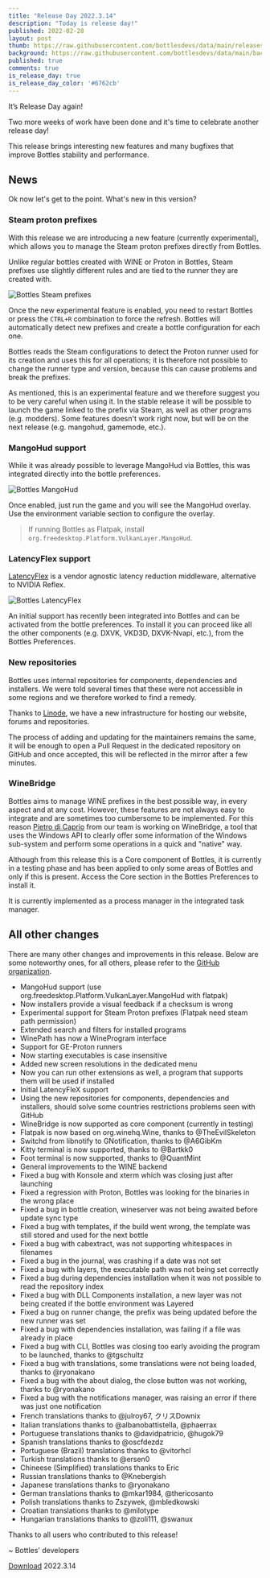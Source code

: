 ```yaml
---
title: "Release Day 2022.3.14"
description: "Today is release day!"
published: 2022-02-28
layout: post
thumb: https://raw.githubusercontent.com/bottlesdevs/data/main/releases/2022.3.14/release-day.png
background: https://raw.githubusercontent.com/bottlesdevs/data/main/backgrounds/2022.3.14.png
published: true
comments: true
is_release_day: true
is_release_day_color: '#6762cb'
---
```


It’s Release Day again!

Two more weeks of work have been done and it's time to celebrate another release day!

This release brings interesting new features and many bugfixes that improve Bottles 
stability and performance.

## News
Ok now let's get to the point. What's new in this version?

### Steam proton prefixes
With this release we are introducing a new feature (currently experimental), 
which allows you to manage the Steam proton prefixes directly from Bottles.

Unlike regular bottles created with WINE or Proton in Bottles, Steam prefixes 
use slightly different rules and are tied to the runner they are created with.

![Bottles Steam prefixes](/uploads/bottles-steam.png)

Once the new experimental feature is enabled, you need to restart Bottles or 
press the `CTRL+R` combination to force the refresh. Bottles will automatically 
detect new prefixes and create a bottle configuration for each one. 

Bottles reads the Steam configurations to detect the Proton runner used for 
its creation and uses this for all operations; it is therefore not possible to 
change the runner type and version, because this can cause problems and break 
the prefixes.

As mentioned, this is an experimental feature and we therefore suggest you 
to be very careful when using it. In the stable release it will be possible 
to launch the game linked to the prefix via Steam, as well as other programs 
(e.g. modders). Some features doesn't work right now, but will be on the next
release (e.g. mangohud, gamemode, etc.).

### MangoHud support
While it was already possible to leverage MangoHud via Bottles, this was 
integrated directly into the bottle preferences.

![Bottles MangoHud](/uploads/bottles-mangohud.png)

Once enabled, just run the game and you will see the MangoHud overlay. Use
the environment variable section to configure the overlay.

> If running Bottles as Flatpak, install `org.freedesktop.Platform.VulkanLayer.MangoHud`.

### LatencyFlex support
[LatencyFlex](https://github.com/ishitatsuyuki/LatencyFleX) is a vendor 
agnostic latency reduction middleware, alternative to NVIDIA Reflex.

![Bottles LatencyFlex](/uploads/bottles-latencyflex.png)

An initial support has recently been integrated into Bottles and can be 
activated from the bottle preferences. To install it you can proceed like all 
the other components (e.g. DXVK, VKD3D, DXVK-Nvapi, etc.), from the Bottles
Preferences.

### New repositories
Bottles uses internal repositories for components, dependencies and installers. 
We were told several times that these were not accessible in some regions and 
we therefore worked to find a remedy.

Thanks to [Linode](https://www.linode.com/), we have a new infrastructure
for hosting our website, forums and repositories.

The process of adding and updating for the maintainers remains the same, it 
will be enough to open a Pull Request in the dedicated repository on GitHub 
and once accepted, this will be reflected in the mirror after a few minutes.

### WineBridge
Bottles aims to manage WINE prefixes in the best possible way, in every aspect 
and at any cost. However, these features are not always easy to integrate and 
are sometimes too cumbersome to be implemented. For this reason [Pietro di Caprio](https://github.com/pietrodicaprio) 
from our team is working on WineBridge, a tool that uses the Windows API to 
clearly offer some information of the Windows sub-system and perform some 
operations in a quick and "native" way.

Although from this release this is a Core component of Bottles, it is currently 
in a testing phase and has been applied to only some areas of Bottles and only 
if this is present. Access the Core section in the Bottles Preferences to
install it.

It is currently implemented as a process manager in the integrated task manager.

## All other changes
There are many other changes and improvements in this release. Below are some noteworthy ones, for all others, please refer to the [GitHub organization](https://github.com/bottlesdevs).

  * MangoHud support (use org.freedesktop.Platform.VulkanLayer.MangoHud with flatpak)
  * Now installers provide a visual feedback if a checksum is wrong
  * Experimental support for Steam Proton prefixes (Flatpak need steam path permission)
  * Extended search and filters for installed programs
  * WinePath has now a WineProgram interface
  * Support for GE-Proton runners
  * Now starting executables is case insensitive
  * Added new screen resolutions in the dedicated menu
  * Now you can run other extensions as well, a program that supports them will be used if installed
  * Initial LatencyFleX support
  * Using the new repositories for components, dependencies and installers, should solve some countries restrictions problems seen with GitHub
  * WineBridge is now supported as core component (currently in testing)
  * Flatpak is now based on org.winehq.Wine, thanks to @TheEvilSkeleton
  * Switchd from libnotify to GNotification, thanks to @A6GibKm
  * Kitty terminal is now supported, thanks to @Bartkk0
  * Foot terminal is now supported, thanks to @QuantMint
  * General improvements to the WINE backend
  * Fixed a bug with Konsole and xterm which was closing just after launching
  * Fixed a regression with Proton, Bottles was looking for the binaries in the wrong place
  * Fixed a bug in bottle creation, wineserver was not being awaited before update sync type
  * Fixed a bug with templates, if the build went wrong, the template was still stored and used for the next bottle
  * Fixed a bug with cabextract, was not supporting whitespaces in filenames
  * Fixed a bug in the journal, was crashing if a date was not set
  * Fixed a bug with layers, the executable path was not being set correctly
  * Fixed a bug during dependencies installation when it was not possible to read the repository index
  * Fixed a bug with DLL Components installation, a new layer was not being created if the bottle environment was Layered
  * Fixed a bug on runner change, the prefix was being updated before the new runner was set
  * Fixed a bug with dependencies installation, was failing if a file was already in place
  * Fixed a bug with CLI, Bottles was closing too early avoiding the program to be launched, thanks to @tgschultz
  * Fixed a bug with translations, some translations were not being loaded, thanks to @ryonakano
  * Fixed a bug with the about dialog, the close button was not working, thanks to @ryonakano
  * Fixed a bug with the notifications manager, was raising an error if there was just one notification
  * French translations thanks to @julroy67, クリスDownix
  * Italian translations thanks to @albanobattistella, @phaerrax
  * Portuguese translations thanks to @davidpatricio, @hugok79
  * Spanish translations thanks to @oscfdezdz
  * Portuguese (Brazil) translations thanks to @vitorhcl
  * Turkish translations thanks to @ersen0
  * Chineese (Simplified) translations thanks to Eric
  * Russian translations thanks to @Knebergish
  * Japanese translations thanks to @ryonakano
  * German translations thanks to @mkar1984, @thericosanto
  * Polish translations thanks to Zszywek, @mbledkowski
  * Croatian translations thanks to @milotype
  * Hungarian translations thanks to @zoli111, @swanux

Thanks to all users who contributed to this release!

~ Bottles' developers

<a class="button" href="/download" style="">Download</a> 2022.3.14
